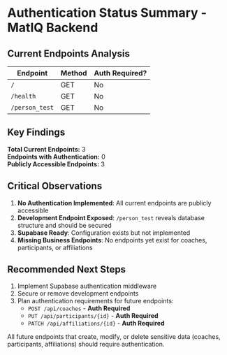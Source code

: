 # Authentication Status Summary - MatIQ Backend

## Current Endpoints Analysis

| Endpoint | Method | Auth Required? |
|----------|--------|---------------|
| `/` | GET | No |
| `/health` | GET | No |
| `/person_test` | GET | No |

## Key Findings

**Total Current Endpoints:** 3  
**Endpoints with Authentication:** 0  
**Publicly Accessible Endpoints:** 3

## Critical Observations

1. **No Authentication Implemented**: All current endpoints are publicly accessible
2. **Development Endpoint Exposed**: `/person_test` reveals database structure and should be secured
3. **Supabase Ready**: Configuration exists but not implemented
4. **Missing Business Endpoints**: No endpoints yet exist for coaches, participants, or affiliations

## Recommended Next Steps

1. Implement Supabase authentication middleware
2. Secure or remove development endpoints
3. Plan authentication requirements for future endpoints:
   - `POST /api/coaches` - **Auth Required**
   - `PUT /api/participants/{id}` - **Auth Required** 
   - `PATCH /api/affiliations/{id}` - **Auth Required**

All future endpoints that create, modify, or delete sensitive data (coaches, participants, affiliations) should require authentication.
